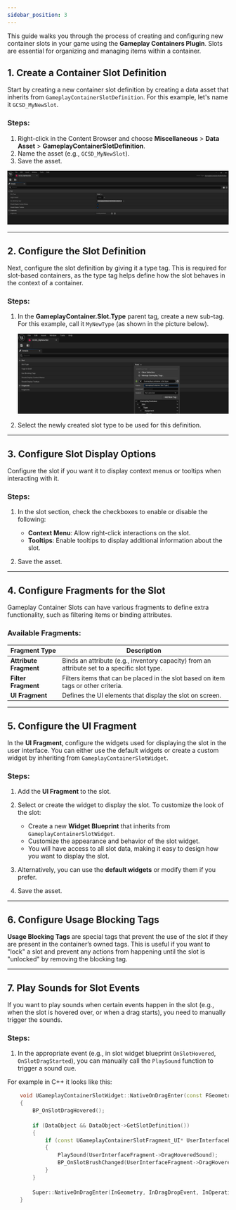 ```yaml
---
sidebar_position: 3
---
```


This guide walks you through the process of creating and configuring new container slots in your game using the **Gameplay Containers Plugin**. Slots are essential for organizing and managing items within a container.

## 1. Create a Container Slot Definition

Start by creating a new container slot definition by creating a data asset that inherits from `GameplayContainerSlotDefinition`. For this example, let's name it `GCSD_MyNewSlot`.

### Steps:
1. Right-click in the Content Browser and choose **Miscellaneous** > **Data Asset** > **GameplayContainerSlotDefinition**.
2. Name the asset (e.g., `GCSD_MyNewSlot`).
3. Save the asset.

![Slot Type Tag Example](./images/slot-definition.png)

---

## 2. Configure the Slot Definition

Next, configure the slot definition by giving it a type tag. This is required for slot-based containers, as the type tag helps define how the slot behaves in the context of a container.

### Steps:
1. In the **GameplayContainer.Slot.Type** parent tag, create a new sub-tag. For this example, call it `MyNewType` (as shown in the picture below).

   ![Slot Type Tag Example](./images/slot-type-tag-example.png)

2. Select the newly created slot type to be used for this definition.

---

## 3. Configure Slot Display Options

Configure the slot if you want it to display context menus or tooltips when interacting with it.

### Steps:
1. In the slot section, check the checkboxes to enable or disable the following:
   - **Context Menu**: Allow right-click interactions on the slot.
   - **Tooltips**: Enable tooltips to display additional information about the slot.
   
2. Save the asset.

---

## 4. Configure Fragments for the Slot

Gameplay Container Slots can have various fragments to define extra functionality, such as filtering items or binding attributes.

### Available Fragments:

| Fragment Type        | Description                                      |
|----------------------|--------------------------------------------------|
| **Attribute Fragment** | Binds an attribute (e.g., inventory capacity) from an attribute set to a specific slot type. |
| **Filter Fragment**    | Filters items that can be placed in the slot based on item tags or other criteria. |
| **UI Fragment**        | Defines the UI elements that display the slot on screen. |

---

## 5. Configure the UI Fragment

In the **UI Fragment**, configure the widgets used for displaying the slot in the user interface. You can either use the default widgets or create a custom widget by inheriting from `GameplayContainerSlotWidget`.

### Steps:
1. Add the **UI Fragment** to the slot.
2. Select or create the widget to display the slot. To customize the look of the slot:
   - Create a new **Widget Blueprint** that inherits from `GameplayContainerSlotWidget`.
   - Customize the appearance and behavior of the slot widget.
   - You will have access to all slot data, making it easy to design how you want to display the slot.
   
3. Alternatively, you can use the **default widgets** or modify them if you prefer.
4. Save the asset.

---

## 6. Configure Usage Blocking Tags

**Usage Blocking Tags** are special tags that prevent the use of the slot if they are present in the container’s owned tags. This is useful if you want to "lock" a slot and prevent any actions from happening until the slot is "unlocked" by removing the blocking tag.

---

## 7. Play Sounds for Slot Events

If you want to play sounds when certain events happen in the slot (e.g., when the slot is hovered over, or when a drag starts), you need to manually trigger the sounds.

### Steps:
1. In the appropriate event (e.g., in slot widget blueprint `OnSlotHovered`, `OnSlotDragStarted`), you can manually call the `PlaySound` function to trigger a sound cue.
   
For example in C++ it looks like this:
```cpp
    void UGameplayContainerSlotWidget::NativeOnDragEnter(const FGeometry& InGeometry, const FDragDropEvent& InDragDropEvent, UDragDropOperation* InOperation)
    {
        BP_OnSlotDragHovered();
        
        if (DataObject && DataObject->GetSlotDefinition())
        {
            if (const UGameplayContainerSlotFragment_UI* UserInterfaceFragment = DataObject->GetSlotDefinition()->GetFragmentByClass<UGameplayContainerSlotFragment_UI>())
            {
                PlaySound(UserInterfaceFragment->DragHoveredSound);
                BP_OnSlotBrushChanged(UserInterfaceFragment->DragHoveredBrush);
            }
        }
        
        Super::NativeOnDragEnter(InGeometry, InDragDropEvent, InOperation);
    }

